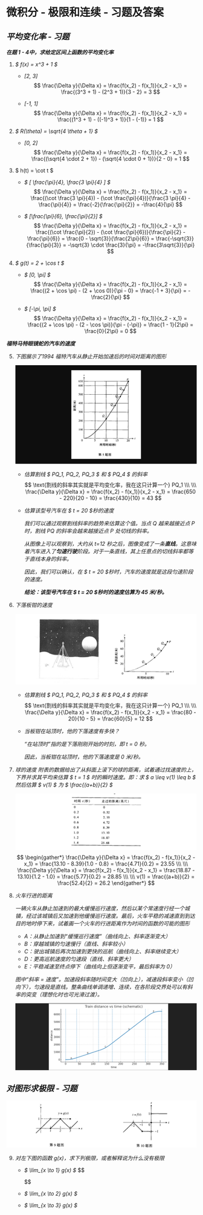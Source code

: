 # 微积分 - 极限和连续 - 习题及答案


## ***平均变化率 - 习题***

***在题 1 - 4中，求给定区间上函数的平均变化率***

1. *$ f(x) = x^3 + 1 $*

   * *[2, 3]*
     $$
     \frac{\Delta y}{\Delta x} = \frac{f(x_2) - f(x_1)}{x_2 - x_1} = \frac{(3^3 + 1) - (2^3 + 1)}{3 - 2} = 3
     $$

   * *[-1, 1]*
     $$
     \frac{\Delta y}{\Delta x} = \frac{f(x_2) - f(x_1)}{x_2 - x_1} = \frac{(1^3 + 1) - ((-1)^3 + 1)}{1 - (-1)} = 1
     $$
   
2. *$ R(\theta) = \sqrt{4 \theta + 1} $*

   * *[0, 2]*
     $$
     \frac{\Delta y}{\Delta x} = \frac{f(x_2) - f(x_1)}{x_2 - x_1} = \frac{(\sqrt{4 \cdot 2 + 1}) - (\sqrt{4 \cdot 0 + 1})}{2 - 0} = 1
     $$

3. $ h(t) = \cot t $

   * *$ [ \frac{\pi}{4}, \frac{3 \pi}{4} ] $*
     $$
     \frac{\Delta y}{\Delta x} 
     = \frac{f(x_2) - f(x_1)}{x_2 - x_1} 
     = \frac{(\cot \frac{3 \pi}{4}) - (\cot \frac{\pi}{4})}{\frac{3 \pi}{4} - \frac{\pi}{4}}
     = \frac{-2}{\frac{\pi}{2}}
     = -\frac{4}{\pi}
     $$

   * *$ [\frac{\pi}{6}, \frac{\pi}{2}] $*
     $$
     \frac{\Delta y}{\Delta x} 
     = \frac{f(x_2) - f(x_1)}{x_2 - x_1} 
     = \frac{(\cot \frac{\pi}{2}) - (\cot \frac{\pi}{6})}{\frac{\pi}{2} - \frac{\pi}{6}}
     = \frac{0 - \sqrt{3}}{\frac{2\pi}{6}}
     = \frac{-\sqrt{3}}{\frac{\pi}{3}}
     = -\sqrt{3} \cdot \frac{3}{\pi}
     = -\frac{3\sqrt{3}}{\pi}
     $$

4. *$ g(t) = 2 + \cos t $*

   * *$ [0, \pi] $*
     $$
     \frac{\Delta y}{\Delta x} 
     = \frac{f(x_2) - f(x_1)}{x_2 - x_1}
     = \frac{(2 + \cos \pi) - (2 + \cos 0)}{\pi - 0}
     = \frac{-1 + 3}{\pi}
     = -\frac{2}{\pi}
     $$
   
   * *$ [-\pi, \pi] $*
     $$
     \frac{\Delta y}{\Delta x} 
     = \frac{f(x_2) - f(x_1)}{x_2 - x_1}
     = \frac{(2 + \cos \pi) - (2 - \cos \pi)}{\pi - (-\pi)}
     = \frac{1 - 1}{2\pi}
     = \frac{0}{2\pi}
     = 0
     $$

***福特马特眼镜蛇的汽车的速度***

5. *下图展示了1994 福特汽车从静止开始加速后的时间对距离的图形*

   ![福特马特眼镜蛇的汽车的速度](https://raw.githubusercontent.com/vlicecream/cloudImage/main/image-20250820082102461.png)
   
   * *估算割线 $ PQ_1, PQ_2, PQ_3 $ 和 $ PQ_4 $ 的斜率*
     $$
     \text{割线的斜率其实就是平均变化率，我在这只计算一个} PQ_1
     \\\ \\\
     \frac{\Delta y}{\Delta x} 
     = \frac{f(x_2) - f(x_1)}{x_2 - x_1}
     = \frac{650 - 220}{20 - 10}
     = \frac{430}{10}
     = 43
     $$
     
   * *估算该型号汽车在 $ t = 20 $秒的速度*
   
     *我们可以通过观察割线斜率的趋势来估算这个值。当点 Q 越来越接近点 P 时，割线 PQ 的斜率会越来越接近点 P 处切线的斜率。*
   
     *从图像上可以观察到，大约从 t=12 秒之后，图像变成了一条**直线**。这意味着汽车进入了**匀速行驶**阶段。对于一条直线，其上任意点的切线斜率都等于直线本身的斜率。*
   
     *因此，我们可以确认，在 $ t = 20 $秒时，汽车的速度就是这段匀速阶段的速度。*
   
     ***结论：该型号汽车在 $ t = 20 $秒时的速度估算为 45 米/秒。***

6. *下落板钳的速度*

   ![下落板钳的速度](https://raw.githubusercontent.com/vlicecream/cloudImage/main/image-20250826073307219.png)

   * *估算割线 $ PQ_1, PQ_2, PQ_3 $ 和 $ PQ_4 $ 的斜率*
     $$
     \text{割线的斜率其实就是平均变化率，我在这只计算一个} PQ_1
     \\\ \\\
     \frac{\Delta y}{\Delta x} 
     = \frac{f(x_2) - f(x_1)}{x_2 - x_1}
     = \frac{80 - 20}{10 - 5}
     = \frac{60}{5}
     = 12
     $$

   * *当板钳在站顶时，他的下落速度有多快？*

     *“在站顶时”指的是下落刚刚开始的时刻，即 t = 0 秒。*

     *因此，当板钳在站顶时，他的下落速度是 0 米/秒。*

7. *球的速度*
   *附表的数据给出了从斜面上滚下的球的距离，试着通过找速度的上，下界并求其平均来估算 $ t = 1 $ 时的瞬时速度。即：求 $ a \leq v(1) \leq b $ 然后估算 $ v(1) $ 为 $ \frac{(a+b)}{2} $*

   ![球的速度](https://raw.githubusercontent.com/vlicecream/cloudImage/main/image-20250826074614233.png)
   $$
   \begin{gather*}
   \frac{\Delta y}{\Delta x} 
   = \frac{f(x_2) - f(x_1)}{x_2 - x_1}
   = \frac{13.10 - 8.39}{1.0 - 0.8}
   = \frac{4.71}{0.2}
   = 23.55
   \\\ \\\
   \frac{\Delta y}{\Delta x} 
   = \frac{f(x_2) - f(x_1)}{x_2 - x_1}
   = \frac{18.87 - 13.10}{1.2 - 1.0}
   = \frac{5.77}{0.2}
   = 28.85
   \\\ \\\
   v(1) = \frac{(a+b)}{2} = \frac{52.4}{2} = 26.2
   \end{gather*}
   $$

8. *火车行进的距离*

   *一辆火车从静止加速到的最大缓慢巡行速度，然后以某个常速度行经一个城镇，经过该城镇后又加速到他缓慢巡行速度。最后，火车平稳的减速直到到达目的地时停下来，试着画一个火车的行进距离作为时间的函数的可能的图形*

   - *A：从静止加速到“缓慢巡行速度”（曲线向上、斜率逐渐变大）*
   - *B：穿越城镇的匀速慢行（直线、斜率较小）*
   - *C：驶出城镇后再次加速到更快的巡航（曲线向上、斜率继续变大）*
   - *D：更高巡航速度的匀速段（直线、斜率更大）*
   - *E：平稳减速至终点停下（曲线向上但逐渐变平，最后斜率为 0）*

   *图中“斜率 = 速度”。加速段斜率随时间变大（凹向上），减速段斜率变小（凹向下），匀速段是直线。整条曲线单调递增、连续，在各阶段交界处可以有斜率的突变（理想化时也可光滑过渡）。*

   ![火车行进的距离](https://raw.githubusercontent.com/vlicecream/cloudImage/main/image-20250826080206062.png)

## ***对图形求极限 - 习题***

![第九题图/第十题图](https://raw.githubusercontent.com/vlicecream/cloudImage/main/image-20250826080435309.png)

9. *对左下图的函数 $g(x)$，求下列极限，或者解释说为什么没有极限*

   * *$ \lim_{x \to 1} g(x) $*
     $$
     
     $$
     

   * *$ \lim_{x \to 2} g(x) $*

   * *$ \lim_{x \to 3} g(x) $*

   

